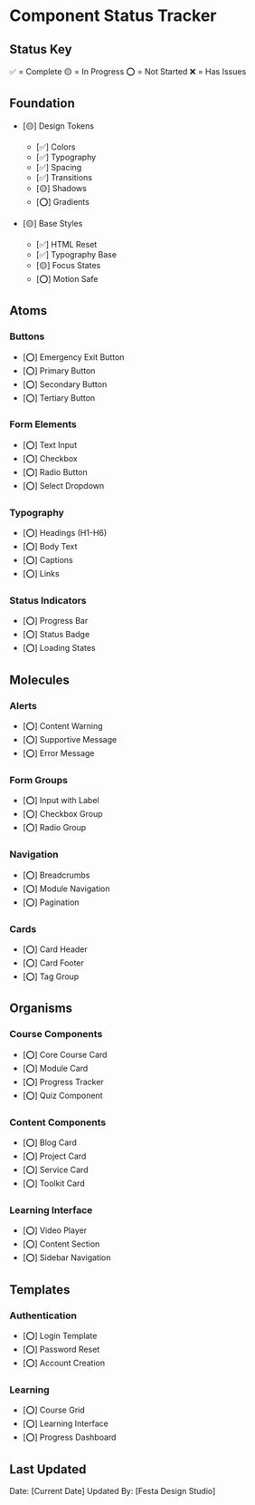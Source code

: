 # Component Status Tracker

## Status Key
✅ = Complete
🟡 = In Progress
⭕ = Not Started
❌ = Has Issues

## Foundation
- [🟡] Design Tokens
  - [✅] Colors
  - [✅] Typography
  - [✅] Spacing
  - [✅] Transitions
  - [🟡] Shadows
  - [⭕] Gradients

- [🟡] Base Styles
  - [✅] HTML Reset
  - [✅] Typography Base
  - [🟡] Focus States
  - [⭕] Motion Safe

## Atoms
### Buttons
- [⭕] Emergency Exit Button
- [⭕] Primary Button
- [⭕] Secondary Button
- [⭕] Tertiary Button

### Form Elements
- [⭕] Text Input
- [⭕] Checkbox
- [⭕] Radio Button
- [⭕] Select Dropdown

### Typography
- [⭕] Headings (H1-H6)
- [⭕] Body Text
- [⭕] Captions
- [⭕] Links

### Status Indicators
- [⭕] Progress Bar
- [⭕] Status Badge
- [⭕] Loading States

## Molecules
### Alerts
- [⭕] Content Warning
- [⭕] Supportive Message
- [⭕] Error Message

### Form Groups
- [⭕] Input with Label
- [⭕] Checkbox Group
- [⭕] Radio Group

### Navigation
- [⭕] Breadcrumbs
- [⭕] Module Navigation
- [⭕] Pagination

### Cards
- [⭕] Card Header
- [⭕] Card Footer
- [⭕] Tag Group

## Organisms
### Course Components
- [⭕] Core Course Card
- [⭕] Module Card
- [⭕] Progress Tracker
- [⭕] Quiz Component

### Content Components
- [⭕] Blog Card
- [⭕] Project Card
- [⭕] Service Card
- [⭕] Toolkit Card

### Learning Interface
- [⭕] Video Player
- [⭕] Content Section
- [⭕] Sidebar Navigation

## Templates
### Authentication
- [⭕] Login Template
- [⭕] Password Reset
- [⭕] Account Creation

### Learning
- [⭕] Course Grid
- [⭕] Learning Interface
- [⭕] Progress Dashboard

## Last Updated
Date: [Current Date]
Updated By: [Festa Design Studio] 